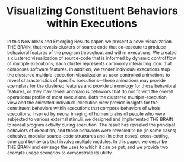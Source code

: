 ---
layout: publication
title: ["Visualizing Constituent Behaviors within Executions"]
categories: ['publication']
authors: ["Palepu, Vijay Krishna", "Jones, James"]
conference: ["2013 1st IEEE International Working Conference
on Software Visualization (VISSOFT)"]
pages: ["pp.1-4"]
dates: ["27-28 September 2013"]
links: [["paper", "publications/vissoft13_palepu_jones.pdf"], ["vimeo", "https://vimeo.com/69526834"]]
nick: ["The Brain"]
image: ["brain.png"]
abstract: ["In this New Ideas and Emerging Results paper, we
present a novel visualization, THE BRAIN, that reveals clusters
of source code that co-execute to produce behavioral features
of the program throughout and within executions. We created a
clustered visualization of source-code that is informed by dynamic
control flow of multiple executions; each cluster represents
commonly interacting logic that composes software features. In
addition, we render individual executions atop the clustered
multiple-execution visualization as user-controlled animations to
reveal characteristics of specific executions—these animations
may provide exemplars for the clustered features and provide
chronology for those behavioral features, or they may reveal
anomalous behaviors that do not fit with the overall operational
profile of most executions. Both the clustered multiple-execution
view and the animated individual-execution view provide insights
for the constituent behaviors within executions that compose
behaviors of whole executions. Inspired by neural imaging of
human brains of people who were subjected to various external
stimuli, we designed and implemented THE BRAIN to reveal
program activity during execution. The result has revealed
the principal behaviors of execution, and those behaviors were
revealed to be (in some cases) cohesive, modular source-code
structures and (in other cases) cross-cutting, emergent behaviors
that involve multiple modules. In this paper, we describe THE BRAIN and envisage the uses to which it can be put, and we
provide two example usage scenarios to demonstrate its utility."]
---